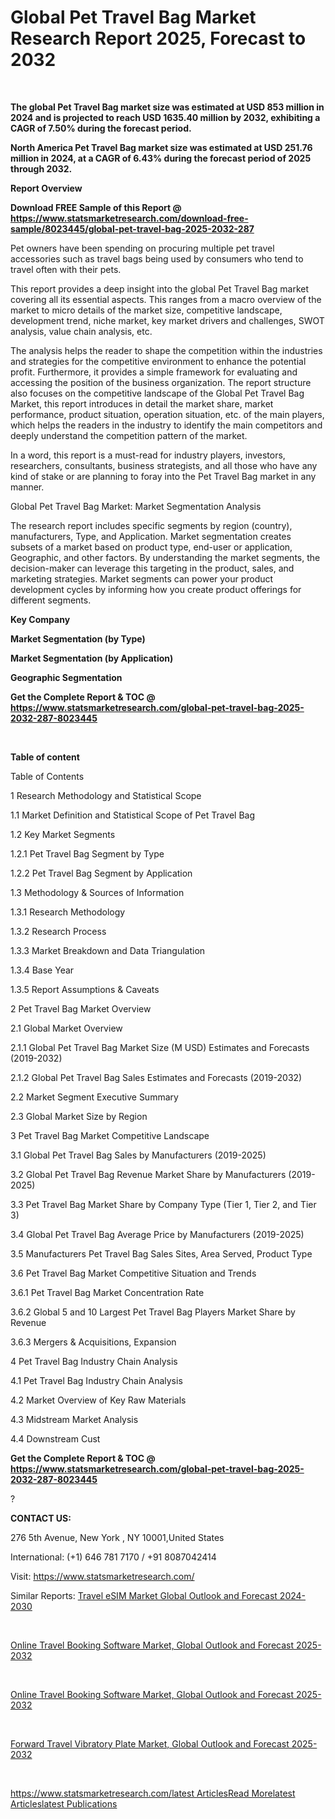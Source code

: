 <h1>Global Pet Travel Bag Market Research Report 2025, Forecast to 2032</h1><br/><p><strong>The global Pet Travel Bag market size was estimated at USD 853 million in 2024 and is projected to reach USD 1635.40 million by 2032, exhibiting a <strong>CAGR</strong> of 7.50% during the forecast period.</strong></p>
 
 
 
 <p><strong>North America Pet Travel Bag market size was estimated at USD 251.76 million in 2024, at a <strong>CAGR</strong> of 6.43% during the forecast period of 2025 through 2032.</strong></p>
 
 
 
 <p><strong>Report Overview</strong></p>
 
 
 
 <p><strong>Download FREE Sample of this Report @ <a href="https://www.statsmarketresearch.com/download-free-sample/8023445/global-pet-travel-bag-2025-2032-287">https://www.statsmarketresearch.com/download-free-sample/8023445/global-pet-travel-bag-2025-2032-287</a></strong></p>
 
 
 
 <p>Pet owners have been spending on procuring multiple pet travel accessories such as travel bags being used by consumers who tend to travel often with their pets.</p>
 
 
 
 <p>This report provides a deep insight into the global Pet Travel Bag market covering all its essential aspects. This ranges from a macro overview of the market to micro details of the market size, competitive landscape, development trend, niche market, key market drivers and challenges, SWOT analysis, value chain analysis, etc.</p>
 
 
 
 <p>The analysis helps the reader to shape the competition within the industries and strategies for the competitive environment to enhance the potential profit. Furthermore, it provides a simple framework for evaluating and accessing the position of the business organization. The report structure also focuses on the competitive landscape of the Global Pet Travel Bag Market, this report introduces in detail the market share, market performance, product situation, operation situation, etc. of the main players, which helps the readers in the industry to identify the main competitors and deeply understand the competition pattern of the market.</p>
 
 
 
 <p>In a word, this report is a must-read for industry players, investors, researchers, consultants, business strategists, and all those who have any kind of stake or are planning to foray into the Pet Travel Bag market in any manner.</p>
 
 
 
 <p>Global Pet Travel Bag Market: Market Segmentation Analysis</p>
 
 
 
 <p>The research report includes specific segments by region (country), manufacturers, Type, and Application. Market segmentation creates subsets of a market based on product type, end-user or application, Geographic, and other factors. By understanding the market segments, the decision-maker can leverage this targeting in the product, sales, and marketing strategies. Market segments can power your product development cycles by informing how you create product offerings for different segments.</p>
 
 
 
 <p><strong>Key Company</strong></p>
 
 
 
 <p><strong>Market Segmentation (by Type)</strong></p>
 
 
 
 <p><strong>Market Segmentation (<strong>by Application</strong>)</strong></p>
 
 
 
 <p><strong>Geographic Segmentation</strong></p>
 
 
 
 <div><b>Get the Complete Report & TOC @ <a href="https://www.statsmarketresearch.com/global-pet-travel-bag-2025-2032-287-8023445">https://www.statsmarketresearch.com/global-pet-travel-bag-2025-2032-287-8023445</a></b></div>
 
 
 
 <p><br />
 
 <b>Table of content</b></p>
 
 
 
 <p>Table of Contents<br />
 
 1 Research Methodology and Statistical Scope<br />
 
 1.1 Market Definition and Statistical Scope of Pet Travel Bag<br />
 
 1.2 Key Market Segments<br />
 
 1.2.1 Pet Travel Bag Segment by Type<br />
 
 1.2.2 Pet Travel Bag Segment by Application<br />
 
 1.3 Methodology & Sources of Information<br />
 
 1.3.1 Research Methodology<br />
 
 1.3.2 Research Process<br />
 
 1.3.3 Market Breakdown and Data Triangulation<br />
 
 1.3.4 Base Year<br />
 
 1.3.5 Report Assumptions & Caveats<br />
 
 2 Pet Travel Bag Market Overview<br />
 
 2.1 Global Market Overview<br />
 
 2.1.1 Global Pet Travel Bag Market Size (M USD) Estimates and Forecasts (2019-2032)<br />
 
 2.1.2 Global Pet Travel Bag Sales Estimates and Forecasts (2019-2032)<br />
 
 2.2 Market Segment Executive Summary<br />
 
 2.3 Global Market Size by Region<br />
 
 3 Pet Travel Bag Market Competitive Landscape<br />
 
 3.1 Global Pet Travel Bag Sales by Manufacturers (2019-2025)<br />
 
 3.2 Global Pet Travel Bag Revenue Market Share by Manufacturers (2019-2025)<br />
 
 3.3 Pet Travel Bag Market Share by Company Type (Tier 1, Tier 2, and Tier 3)<br />
 
 3.4 Global Pet Travel Bag Average Price by Manufacturers (2019-2025)<br />
 
 3.5 Manufacturers Pet Travel Bag Sales Sites, Area Served, Product Type<br />
 
 3.6 Pet Travel Bag Market Competitive Situation and Trends<br />
 
 3.6.1 Pet Travel Bag Market Concentration Rate<br />
 
 3.6.2 Global 5 and 10 Largest Pet Travel Bag Players Market Share by Revenue<br />
 
 3.6.3 Mergers & Acquisitions, Expansion<br />
 
 4 Pet Travel Bag Industry Chain Analysis<br />
 
 4.1 Pet Travel Bag Industry Chain Analysis<br />
 
 4.2 Market Overview of Key Raw Materials<br />
 
 4.3 Midstream Market Analysis<br />
 
 4.4 Downstream Cust</p>
 
 
 
 <div><b>Get the Complete Report & TOC @ <a href="https://www.statsmarketresearch.com/global-pet-travel-bag-2025-2032-287-8023445">https://www.statsmarketresearch.com/global-pet-travel-bag-2025-2032-287-8023445</a></b></div>
 
 
 
 <p>? </p>
 
 
 
 <p><b>CONTACT US:</b><br />
 
 276 5th Avenue, New York , NY 10001,United States<br />
 
 International: (+1) 646 781 7170 / +91 8087042414<br />
 
 Visit: <a href="https://www.statsmarketresearch.com/">https://www.statsmarketresearch.com/</a><br />
 
 Similar Reports: <a href="https://www.statsmarketresearch.com/global-pet-travel-bag-2025-2032-287-8023445">Travel eSIM Market Global Outlook and Forecast 2024-2030</a><br />
 
 <br />
 
 <a href="https://www.statsmarketresearch.com/global-pet-travel-bag-2025-2032-287-8023445">Online Travel Booking Software Market, Global Outlook and Forecast 2025-2032</a><br />
 
 <br />
 
 <a href="https://www.statsmarketresearch.com/global-pet-travel-bag-2025-2032-287-8023445">Online Travel Booking Software Market, Global Outlook and Forecast 2025-2032</a><br />
 
 <br />
 
 <a href="https://www.statsmarketresearch.com/global-pet-travel-bag-2025-2032-287-8023445">Forward Travel Vibratory Plate Market, Global Outlook and Forecast 2025-2032</a><br />
 
 <br />
 
 <a href="https://gyeongbokgung.com">https://www.statsmarketresearch.com/</a><a href="https://hallyeomaritime.com">latest Articles</a><a href="https://jingwansa.com">Read More</a><a href="https://nguoiviet.jp/">latest Articles</a><a href="https://www.intelmarketresearch.com/">latest Publications</a></p>